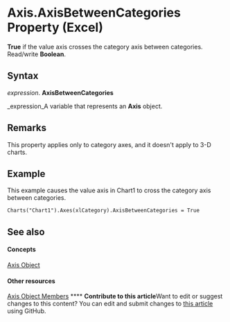 
# Axis.AxisBetweenCategories Property (Excel)

 **True** if the value axis crosses the category axis between categories. Read/write **Boolean**.


## Syntax

 _expression_. **AxisBetweenCategories**

 _expression_A variable that represents an  **Axis** object.


## Remarks

This property applies only to category axes, and it doesn't apply to 3-D charts.


## Example

This example causes the value axis in Chart1 to cross the category axis between categories.


```
Charts("Chart1").Axes(xlCategory).AxisBetweenCategories = True
```


## See also


#### Concepts


 [Axis Object](7e08c61b-90f4-8d91-0ee2-84283d10b324.md)
#### Other resources


 [Axis Object Members](2b60f79e-339d-a6cf-7ec6-a915b550c634.md)
****   **Contribute to this article**Want to edit or suggest changes to this content? You can edit and submit changes to  [this article](https://github.com/jhershey00/VBA_Excel_Test/OpenXMLCon/articles/03a2d87b-1fbd-470d-01d2-e4156dae55e2.md) using GitHub.

